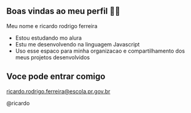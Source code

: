 ## Boas vindas ao meu perfil 💙💙

Meu nome e ricardo rodrigo ferreira

- Estou estudando mo alura
- Estu me desenvolvendo na linguagem Javascript
- Uso esse espaco para minha organizacao e compartilhamento dos meus projetos desenvolvidos
  
## Voce pode entrar comigo 

ricardo.rodrigo.ferreira@escola.pr.gov.br

@ricardo
